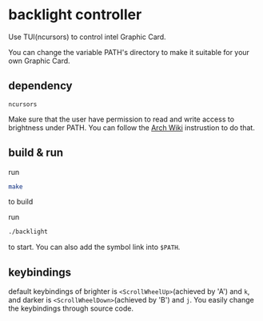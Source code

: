 # backlight controller

Use TUI(ncursors) to control intel Graphic Card.

You can change the variable PATH's directory to make it suitable for your own Graphic Card.

## dependency

`ncursors`

Make sure that the user have permission to read and write access to brightness under PATH. You can follow the <a href="https://wiki.archlinux.org/index.php/Backlight#ACPI" >Arch Wiki</a> instrustion to do that.

## build & run

run

```bash
make
```

to build

run

```bash
./backlight
```

to start. You can also add the symbol link into `$PATH`.

## keybindings

default keybindings of brighter is `<ScrollWheelUp>`(achieved by 'A') and `k`, and darker is `<ScrollWheelDown>`(achieved by 'B') and `j`. You easily change the keybindings through source code.
